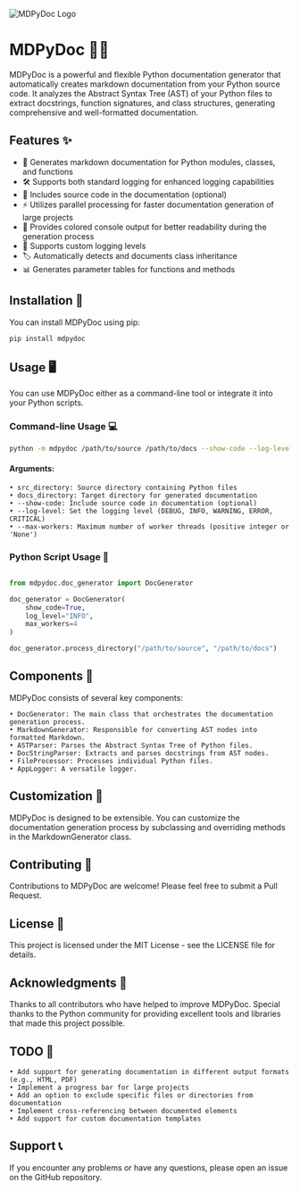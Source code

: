 ![MDPyDoc Logo](https://gitlab.com/dynovant/mdpydoc/-/blob/main/media/mdpydoc_image.webp?ref_type=heads)

# MDPyDoc 📝🐍

MDPyDoc is a powerful and flexible Python documentation generator that automatically creates markdown documentation from your Python source code. It analyzes the Abstract Syntax Tree (AST) of your Python files to extract docstrings, function signatures, and class structures, generating comprehensive and well-formatted documentation.

## Features ✨

- 📄 Generates markdown documentation for Python modules, classes, and functions
- 🛠️ Supports both standard logging for enhanced logging capabilities
- 📜 Includes source code in the documentation (optional)
- ⚡ Utilizes parallel processing for faster documentation generation of large projects
- 🎊 Provides colored console output for better readability during the generation process
- 🔧 Supports custom logging levels
- 🏷️ Automatically detects and documents class inheritance
- 📊 Generates parameter tables for functions and methods

## Installation 🚀

You can install MDPyDoc using pip:

```bash
pip install mdpydoc
```
## Usage 🖥️
You can use MDPyDoc either as a command-line tool or integrate it into your Python scripts.
### Command-line Usage 💻
```bash
python -m mdpydoc /path/to/source /path/to/docs --show-code --log-level DEBUG --max-workers 4
```

#### Arguments:

    • src_directory: Source directory containing Python files
    • docs_directory: Target directory for generated documentation
    • --show-code: Include source code in documentation (optional)
    • --log-level: Set the logging level (DEBUG, INFO, WARNING, ERROR, CRITICAL)
    • --max-workers: Maximum number of worker threads (positive integer or 'None')

### Python Script Usage 📜

```python

from mdpydoc.doc_generator import DocGenerator

doc_generator = DocGenerator(
    show_code=True,
    log_level="INFO",
    max_workers=4
)

doc_generator.process_directory("/path/to/source", "/path/to/docs")
```

## Components 🧩
MDPyDoc consists of several key components:

    • DocGenerator: The main class that orchestrates the documentation generation process.
    • MarkdownGenerator: Responsible for converting AST nodes into formatted Markdown.
    • ASTParser: Parses the Abstract Syntax Tree of Python files.
    • DocStringParser: Extracts and parses docstrings from AST nodes.
    • FileProcessor: Processes individual Python files.
    • AppLogger: A versatile logger.

## Customization 🎨
MDPyDoc is designed to be extensible. You can customize the documentation generation process by subclassing and overriding methods in the MarkdownGenerator class.
## Contributing 🤝
Contributions to MDPyDoc are welcome! Please feel free to submit a Pull Request.
## License 📜
This project is licensed under the MIT License - see the LICENSE file for details.
## Acknowledgments 🙏

Thanks to all contributors who have helped to improve MDPyDoc.
Special thanks to the Python community for providing excellent tools and libraries that made this project possible.

## TODO 📝

    • Add support for generating documentation in different output formats (e.g., HTML, PDF)
    • Implement a progress bar for large projects
    • Add an option to exclude specific files or directories from documentation
    • Implement cross-referencing between documented elements
    • Add support for custom documentation templates

## Support 📞
If you encounter any problems or have any questions, please open an issue on the GitHub repository.